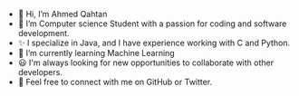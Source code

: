 - 👋 Hi, I’m Ahmed Qahtan
- 👀 I’m Computer science Student with a passion for coding and software development. 
- ✨ I specialize in Java, and I have experience working with C and Python.
- 🌱 I’m currently learning Machine Learning
- 😃 I'm always looking for new opportunities to collaborate with other developers.
- 📩 Feel free to connect with me on GitHub or Twitter.

<!---
qn50/qn50 is a ✨ special ✨ repository because its `README.md` (this file) appears on your GitHub profile.
You can click the Preview link to take a look at your changes.
--->
